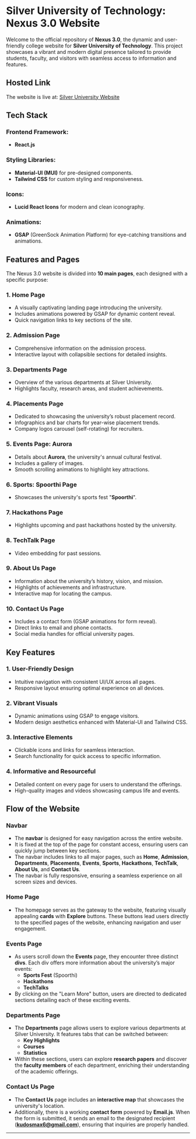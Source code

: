 # Silver University of Technology: Nexus 3.0 Website

Welcome to the official repository of **Nexus 3.0**, the dynamic and user-friendly college website for **Silver University of Technology**. This project showcases a vibrant and modern digital presence tailored to provide students, faculty, and visitors with seamless access to information and features.

## Hosted Link
The website is live at: [Silver University Website](https://silveruniversity-a7069.web.app/)

## Tech Stack

### Frontend Framework:
- **React.js**

### Styling Libraries:
- **Material-UI (MUI)** for pre-designed components.
- **Tailwind CSS** for custom styling and responsiveness.

### Icons:
- **Lucid React Icons** for modern and clean iconography.

### Animations:
- **GSAP** (GreenSock Animation Platform) for eye-catching transitions and animations.

## Features and Pages
The Nexus 3.0 website is divided into **10 main pages**, each designed with a specific purpose:

### 1. Home Page
- A visually captivating landing page introducing the university.
- Includes animations powered by GSAP for dynamic content reveal.
- Quick navigation links to key sections of the site.

### 2. Admission Page
- Comprehensive information on the admission process.
- Interactive layout with collapsible sections for detailed insights.

### 3. Departments Page
- Overview of the various departments at Silver University.
- Highlights faculty, research areas, and student achievements.


### 4. Placements Page
- Dedicated to showcasing the university’s robust placement record.
- Infographics and bar charts for year-wise placement trends.
- Company logos carousel (self-rotating) for recruiters.

### 5. Events Page: Aurora
- Details about **Aurora**, the university's annual cultural festival.
- Includes a gallery of images.
- Smooth scrolling animations to highlight key attractions.

### 6. Sports: Spoorthi Page
- Showcases the university's sports fest "**Spoorthi**".

### 7. Hackathons Page
- Highlights upcoming and past hackathons hosted by the university.

### 8. TechTalk Page
- Video embedding for past sessions.

### 9. About Us Page
- Information about the university’s history, vision, and mission.
- Highlights of achievements and infrastructure.
- Interactive map for locating the campus.

### 10. Contact Us Page
- Includes a contact form (GSAP animations for form reveal).
- Direct links to email and phone contacts.
- Social media handles for official university pages.

## Key Features

### 1. User-Friendly Design
- Intuitive navigation with consistent UI/UX across all pages.
- Responsive layout ensuring optimal experience on all devices.

### 2. Vibrant Visuals
- Dynamic animations using GSAP to engage visitors.
- Modern design aesthetics enhanced with Material-UI and Tailwind CSS.

### 3. Interactive Elements
- Clickable icons and links for seamless interaction.
- Search functionality for quick access to specific information.

### 4. Informative and Resourceful
- Detailed content on every page for users to understand the offerings.
- High-quality images and videos showcasing campus life and events.

## Flow of the Website

### Navbar
- The **navbar** is designed for easy navigation across the entire website.
- It is fixed at the top of the page for constant access, ensuring users can quickly jump between key sections.
- The navbar includes links to all major pages, such as **Home**, **Admission**, **Departments**, **Placements**, **Events**, **Sports**, **Hackathons**, **TechTalk**, **About Us**, and **Contact Us**.
- The navbar is fully responsive, ensuring a seamless experience on all screen sizes and devices.

### Home Page
- The homepage serves as the gateway to the website, featuring visually appealing **cards** with **Explore** buttons. These buttons lead users directly to the specified pages of the website, enhancing navigation and user engagement.

### Events Page
- As users scroll down the **Events** page, they encounter three distinct **divs**. Each div offers more information about the university’s major events:
  - **Sports Fest** (Spoorthi)
  - **Hackathons**
  - **TechTalks**
- By clicking on the "Learn More" button, users are directed to dedicated sections detailing each of these exciting events.

### Departments Page
- The **Departments** page allows users to explore various departments at Silver University. It features tabs that can be switched between:
  - **Key Highlights**
  - **Courses**
  - **Statistics**
- Within these sections, users can explore **research papers** and discover the **faculty members** of each department, enriching their understanding of the academic offerings.

### Contact Us Page
- The **Contact Us** page includes an **interactive map** that showcases the university's location.
- Additionally, there is a working **contact form** powered by **Email.js**. When the form is submitted, it sends an email to the designated recipient (**kudosmax6@gmail.com**), ensuring that inquiries are properly handled.

---

